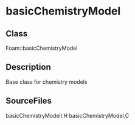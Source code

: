 # basicChemistryModel 
## Class
Foam::basicChemistryModel

## Description
Base class for chemistry models

## SourceFiles
basicChemistryModelI.H
basicChemistryModel.C


